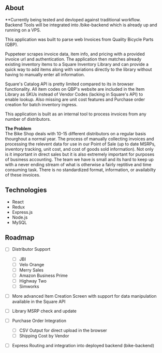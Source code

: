 ## About 

**Currently being tested and devloped against traditional workflow.  Backend Tools will be integrated into /bike-backend which is already up and running on a VPS. 

This application was built to parse web Invoices from Quality Bicycle Parts (QBP). 

Puppeteer scrapes invoice data, item info, and pricing with a provided invoice url and authentication. The application then matches already existing inventory items to a Square Inventory Library and can provide a quick way to add items along with variations directly to the library without having to manually enter all information. 

Square's Catalog API is pretty limited compared to its in browser functionality.  All item codes on QBP's website are included in the Item Library as SKUs instead of Vendor Codes (lacking in Square's API) to enable lookup. Also missing are unit cost features and Purchase order creation for batch inventory ingress. 


This application is built as an internal tool to process invoices from any number of distributors.  

<strong>The Problem</strong></br>
The Bike Shop deals with 10-15 different distributors on a regular basis thourghout a normal year.  The process of manually collecting invoices and processing the relevent data for use in our Point of Sale (up to date MSRPs, inventory tracking, unit cost, and cost of goods sold information).  Not only is it important in direct sales but it is also extremely important for purposes of business accounting.  The team we have is small and its hard to keep up with a never ending stream of what is otherwise a fairly reptitive and time consuming task.  There is no standardized format, information, or availabilty of these invoices.  

## Technologies
* React
* Redux
* Express.js
* Node.js
* MySQL

## Roadmap
- [ ] Distributor Support
    - [ ] JBI
    - [ ] Velo Orange
    - [ ] Merry Sales
    - [ ] Amazon Business Prime
    - [ ] Highway Two
    - [ ] Simworks
 - [ ] More advanced Item Creation Screen with support for data manipulation available in the Square API
 - [ ] Library MSRP check and update
 - [ ] Purchase Order Integration
    - [ ] CSV Output for direct upload in the browser
    - [ ] Shipping Cost by Vendor
 - [ ] Express Routing and integration into deployed backend (bike-backend)
 
